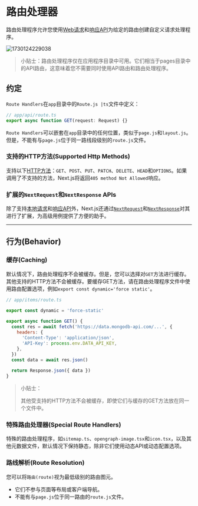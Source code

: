 # 路由处理器

路由处理程序允许您使用[Web请求](https://developer.mozilla.org/zh-CN/docs/Web/API/Request)和[响应API](https://developer.mozilla.org/zh-CN/docs/Web/API/Response)为给定的路由创建自定义请求处理程序。

![1730124229038](images/12_Route_Handler/1730124229038.png)

> 小贴士：路由处理程序仅在应用程序目录中可用。它们相当于pages目录中的API路由，这意味着您不需要同时使用API路由和路由处理程序。

## 约定

`Route Handlers`在`app`目录中的`Route.js |ts`文件中定义：

```javascript
// app/api/route.ts
export async function GET(request: Request) {}
```

`Route Handlers`可以嵌套在`app`目录中的任何位置，类似于`page.js`和`layout.js`。但是，不能有与`page.js`位于同一路线段级别的`route.js`文件。

### 支持的HTTP方法(Supported Http Methods)

支持以下[HTTP方法](https://developer.mozilla.org/zh-CN/docs/Web/HTTP/Methods)：`GET`、`POST`、`PUT`、`PATCH`、`DELETE`、`HEAD`和`OPTIONS`。如果调用了不支持的方法，Next.js将返回`405 method Not Allowed`响应。

### 扩展的`NextRequest`和`NextResponse` APIs

除了支持[本地请求](https://developer.mozilla.org/zh-CN/docs/Web/API/Request)和[响应API](https://developer.mozilla.org/zh-CN/docs/Web/API/Response)外，Next.js还通过[`NextRequest`](https://nextjs.org/docs/app/api-reference/functions/next-request)和[`NextResponse`](https://nextjs.org/docs/app/api-reference/functions/next-response)对其进行了扩展，为高级用例提供了方便的助手。

---

## 行为(Behavior)

### 缓存(Caching)

默认情况下，路由处理程序不会被缓存。但是，您可以选择对`GET`方法进行缓存。其他支持的HTTP方法不会被缓存。要缓存GET方法，请在路由处理程序文件中使用路由配置选项，例如`export const dynamic='force static'`。

```javascript
// app/items/route.ts

export const dynamic = 'force-static'
 
export async function GET() {
  const res = await fetch('https://data.mongodb-api.com/...', {
    headers: {
      'Content-Type': 'application/json',
      'API-Key': process.env.DATA_API_KEY,
    },
  })
  const data = await res.json()
 
  return Response.json({ data })
}
```

> 小贴士：
>
> 其他受支持的HTTP方法不会被缓存，即使它们与缓存的GET方法放在同一个文件中。


### 特殊路由处理器(Special Route Handlers)

特殊的路由处理程序，如`sitemap.ts`、`opengraph-image.tsx`和`icon.tsx`，以及其他元数据文件，默认情况下保持静态，除非它们使用动态API或动态配置选项。


### 路线解析(Route Resolution)

您可以将`路由(route)`视为最低级别的路由图元。

- 它们不参与页面等布局或客户端导航。
- 不能有与`page.js`位于同一路由的`route.js`文件。
